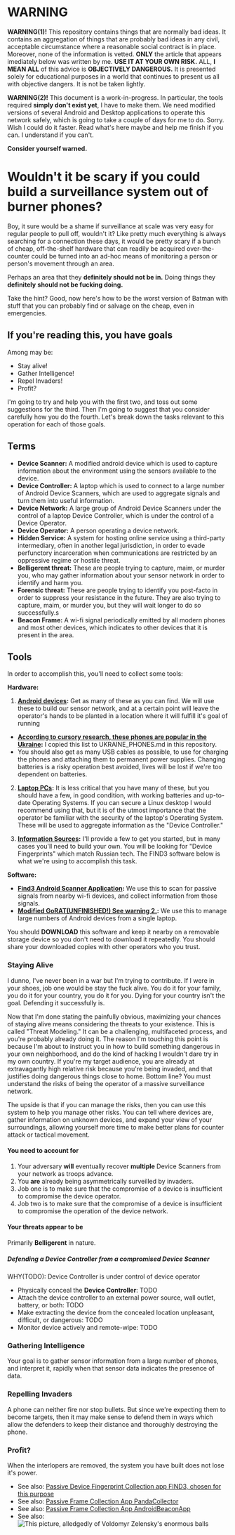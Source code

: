 # WARNING

**WARNING(1)!** This repository contains things that are normally bad ideas.
It contains an aggregation of things that are probably bad ideas in any civil, acceptable
circumstance where a reasonable social contract is in place. Moreover, none of the
information is vetted. **ONLY** the article that appears imediately below was written by
me. **USE IT AT YOUR OWN RISK.** ALL, **I MEAN ALL** of this advice is
**OBJECTIVELY DANGEROUS.** It is presented solely for educational purposes in a world that
continues to present us all with objective dangers. It is not be taken lightly.

**WARNING(2)!** This document is a work-in-progress. In particular, the tools required
**simply don't exist yet**, I have to make them. We need modified versions of several
Android and Desktop applications to operate this network safely, which is going to take
a couple of days for me to do. Sorry. Wish I could do it faster. Read what's here maybe
and help me finish if you can. I understand if you can't.

**Consider yourself warned.**

# Wouldn't it be scary if you could build a surveillance system out of burner phones?

Boy, it sure would be a shame if surveillance at scale was very easy for regular people
to pull off, wouldn't it? Like pretty much everything is always searching for a connection
these days, it would be pretty scary if a bunch of cheap, off-the-shelf hardware that can
readily be acquired over-the-counter could be turned into an ad-hoc means of monitoring a
person or person's movement through an area.

Perhaps an area that they **definitely should not be in.** Doing things they **definitely**
**should not be fucking doing.**

Take the hint? Good, now here's how to be the worst version of Batman with stuff that you
can probably find or salvage on the cheap, even in emergencies.

## If you're reading this, you have goals

Among may be:

- Stay alive!
- Gather Intelligence!
- Repel Invaders!
- Profit?

I'm going to try and help you with the first two, and toss out some suggestions for the third.
Then I'm going to suggest that you consider carefully how you do the fourth. Let's break down
the tasks relevant to this operation for each of those goals.

## Terms

- **Device Scanner:** A modified android device which is used to capture information about the environment
 using the sensors available to the device.
- **Device Controller:** A laptop which is used to connect to a large number of Android Device Scanners,
 which are used to aggregate signals and turn them into useful information.
- **Device Network:** A large group of Android Device Scanners under the control of a laptop Device Controller, 
 which is under the control of a Device Operator.
- **Device Operator:** A person operating a device network.
- **Hidden Service:** A system for hosting online service using a third-party intermediary, often in another
 legal jurisdiction, in order to evade perfunctory incarceration when communications are restricted
 by an oppressive regime or hostile threat.
- **Belligerent threat:** These are people trying to capture, maim, or murder you, who may gather information
 about your sensor network in order to identify and harm you.
- **Forensic threat:** These are people trying to identify you post-facto in order to suppress your resistance
 in the future. They are also trying to capture, maim, or murder you, but they will wait longer to do so
 successfully.s
- **Beacon Frame:** A wi-fi signal periodically emitted by all modern phones and most other devices,
which indicates to other devices that it is present in the area.

## Tools

In order to accomplish this, you'll need to collect some tools:

**Hardware:**

1. **[Android devices](https://en.wikipedia.org/wiki/List_of_Android_smartphones):** Get as many of these
as you can find. We will use these to build our sensor network, and at a certain point will leave the
operator's hands to be planted in a location where it will fulfill it's goal of running

- **[According to cursory research, these phones are popular in the Ukraine](https://www.appbrain.com/stats/top-android-phones-tablets-by-country?country=UA):**
I copied this list to UKRAINE_PHONES.md in this repository.
- You should also get as many USB cables as possible, to use for charging the phones and attaching
them to permanent power supplies. Changing batteries is a risky operation best avoided, lives will be
lost if we're too dependent on batteries.

2. **[Laptop PCs](https://en.wikipedia.org/wiki/Laptop):** It is less critical that you have many of these,
but you should have a few, in good condition, with working batteries and up-to-date Operating Systems.
If you can secure a Linux desktop I would recommend using that, but it is of the utmost importance that
the operator be familiar with the security of the laptop's Operating System. These will be used to
aggregate information as the "Device Controller."

3. **[Information Sources](RUSSIA_PHONES.md):** I'll provide a few to get you started, but in many cases
you'll need to build your own. You will be looking for "Device Fingerprints" which match Russian tech.
The FIND3 software below is what we're using to accomplish this task.

**Software:**

- **[Find3 Android Scanner Application](https://github.com/schollz/find3-android-scanner):** We use this
to scan for passive signals from nearby wi-fi devices, and collect information from those signals.
- **[Modified GoRAT(UNFINISHED!) See warning 2.](https://github.com/eyedeekay/GoRAT):** We use this to manage
large numbers of Android devices from a single laptop.

You should **DOWNLOAD** this software and keep it nearby on a removable storage device so you don't need
to download it repeatedly. You should share your downloaded copies with other operators who you trust.

### Staying Alive

I dunno, I've never been in a war but I'm trying to contribute. If I were in your shoes, job
one would be stay the fuck alive. You do it for your family, you do it for your country, you
do it for you. Dying for your country isn't the goal. Defending it successfully is.

Now that I'm done stating the painfully obvious, maximizing your chances of staying alive means
considering the threats to your existence. This is called "Threat Modeling." It can be a
challenging, multifaceted process, and you're probably already doing it. The reason I'm touching
this point is because I'm about to instruct you in how to build something dangerous in your
own neighborhood, and do the kind of hacking I wouldn't dare try in my own country. If you're my
target audience, you are already at extravagantly high relative risk because you're being
invaded, and that justifies doing dangerous things close to home. Bottom line? You must understand
the risks of being the operator of a massive surveillance network.

The upside is that if you can manage the risks, then you can use this system to help you manage
other risks. You can tell where devices are, gather information on unknown devices, and expand
your view of your surroundings, allowing yourself more time to make better plans for counter
attack or tactical movement.

#### You need to account for

1. Your adversary **will** eventually recover **multiple** Device Scanners from your network as troops
advance.
2. You **are** already being asymmetrically surveilled by invaders.
3. Job one is to make sure that the compromise of a device is insufficient to compromise the device
operator.
4. Job two is to make sure that the compromise of a device is insufficient to compromise the
operation of the device network.

#### Your threats appear to be

Primarily **Belligerent** in nature.

##### Defending a Device Controller from a compromised Device Scanner

WHY(TODO): Device Controller is under control of device operator

- Physically conceal the **Device Controller**: TODO
- Attach the device controller to an external power source, wall outlet, battery, or both: TODO
- Make extracting the device from the concealed location unpleasant, difficult, or dangerous: TODO
- Monitor device actively and remote-wipe: TODO

### Gathering Intelligence

Your goal is to gather sensor information from a large number of phones, and interpret it, rapidly
when that sensor data indicates the presence of data.

### Repelling Invaders

A phone can neither fire nor stop bullets. But since we're expecting them to become targets, then it
may make sense to defend them in ways which allow the defenders to keep their distance and thoroughly
destroying the phone.

### Profit?

When the interlopers are removed, the system you have built does not lose it's power.

- See also: [Passive Device Fingerprint Collection app FIND3, chosen for this purpose](https://github.com/schollz/find3-android-scanner)
- See also: [Passive Frame Collection App PandaCollector](https://github.com/CoreTheGreat/PandaCollector)
- See also: [Passive Frame Collection App AndroidBeaconApp](https://github.com/ashishshettyb1993/AndroidBeaconApp)
- See also: ![This picture, alledgedly of Voldomyr Zelensky's enormous balls](https://abcwipeout.fandom.com/wiki/Big_Balls?file=Bigballs-2.jpeg)
